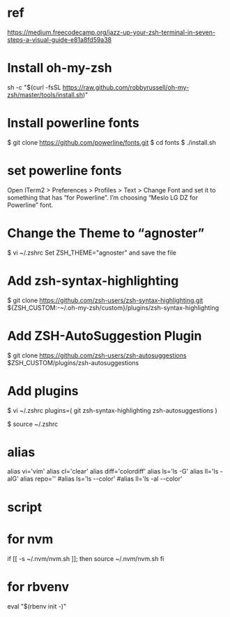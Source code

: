 # ref
https://medium.freecodecamp.org/jazz-up-your-zsh-terminal-in-seven-steps-a-visual-guide-e81a8fd59a38

# Install oh-my-zsh
sh -c "$(curl -fsSL https://raw.github.com/robbyrussell/oh-my-zsh/master/tools/install.sh)"

# Install powerline fonts
$ git clone https://github.com/powerline/fonts.git
$ cd fonts
$ ./install.sh

# set powerline fonts
Open ITerm2 > Preferences > Profiles > Text > Change Font and set it to something that has “for Powerline”. I’m choosing “Meslo LG DZ for Powerline” font.

# Change the Theme to “agnoster”
$ vi ~/.zshrc
Set ZSH_THEME="agnoster" and save the file

# Add zsh-syntax-highlighting
$ git clone https://github.com/zsh-users/zsh-syntax-highlighting.git ${ZSH_CUSTOM:-~/.oh-my-zsh/custom}/plugins/zsh-syntax-highlighting

# Add ZSH-AutoSuggestion Plugin
$ git clone https://github.com/zsh-users/zsh-autosuggestions $ZSH_CUSTOM/plugins/zsh-autosuggestions

# Add plugins
$ vi ~/.zshrc
plugins=(
  git
  zsh-syntax-highlighting
  zsh-autosuggestions
)

$ source ~/.zshrc

# alias
alias vi='vim'
alias cl='clear'
alias diff='colordiff'
alias ls='ls -G'
alias ll='ls -alG'
alias repo=''
#alias ls='ls --color'
#alias ll='ls -al --color'

# script
# for nvm
if [[ -s ~/.nvm/nvm.sh ]]; then
  source ~/.nvm/nvm.sh
fi

# for rbvenv
eval "$(rbenv init -)"
